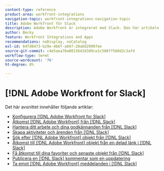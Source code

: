 ```yaml
---
content-type: reference
product-area: workfront-integrations
navigation-topic: workfront-integrations-navigation-topic
title: Adobe Workfront för Slack
description: Adobe Workfront är integrerat med Slack. Den här artikeln länkar till instruktioner om vanliga användningsfall för det här scenariot samt instruktioner för konfiguration.
author: Becky
feature: Workfront Integrations and Apps
recommendations: noDisplay, noCatalog
exl-id: 64fd0473-b29e-4b6f-a847-20a8d29997ee
source-git-commit: c4e5aea70a8013643d3d9ce1c588ff560d2c3afd
workflow-type: tm+mt
source-wordcount: '76'
ht-degree: 0%

---
```


# [!DNL Adobe Workfront for Slack]

Det här avsnittet innehåller följande artiklar:

* [Konfigurera [!DNL Adobe Workfront for Slack]](../../workfront-integrations-and-apps/using-workfront-with-slack/configure-workfront-for-slack.md)
* [Åtkomst [!DNL Adobe Workfront] från [!DNL Slack]](../../workfront-integrations-and-apps/using-workfront-with-slack/access-workfront-from-slack.md)
* [Hantera ditt arbete och dina godkännanden från  [!DNL Slack]](../../workfront-integrations-and-apps/using-workfront-with-slack/manage-your-work-and-approvals-from-slack.md)
* [Skapa aktiviteter och ärenden från  [!DNL Slack]](../../workfront-integrations-and-apps/using-workfront-with-slack/create-tasks-and-issues-from-slack.md)
* [Sök efter [!DNL Adobe Workfront] objekt från [!DNL Slack]](../../workfront-integrations-and-apps/using-workfront-with-slack/search-for-wf-items-from-slack.md)
* [Åtkomst till  [!DNL Adobe Workfront] objekt från en delad länk i [!DNL Slack]](../../workfront-integrations-and-apps/using-workfront-with-slack/access-wf-objects-from-shared-linked-in-slack.md)
* [Få åtkomst till dina favoriter och senaste objekt från [!DNL Slack]](../../workfront-integrations-and-apps/using-workfront-with-slack/access-favorites-and-recent-items-from-slack.md)
* [Publicera en [!DNL Slack] kommentar som en uppdatering](../../workfront-integrations-and-apps/using-workfront-with-slack/post-a-slack-comment-as-an-update.md)
* [Ta emot [!DNL Adobe Workfront] meddelanden i [!DNL Slack]](../../workfront-integrations-and-apps/using-workfront-with-slack/receive-workfront-notifications-in-slack.md)
